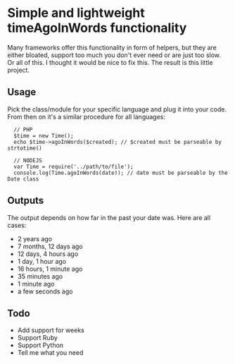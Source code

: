 # Simple and lightweight timeAgoInWords functionality

Many frameworks offer this functionality in form of helpers, but they are either bloated, support too much you don't ever need or are just too slow.
Or all of this. I thought it would be nice to fix this. The result is this little project.

## Usage

Pick the class/module for your specific language and plug it into your code. From then on it's a similar procedure for all languages:

      // PHP
      $time = new Time();
      echo $time->agoInWords($created); // $created must be parseable by strtotime()

      // NODEJS
      var Time = require('../path/to/file');
      console.log(Time.agoInWords(date)); // date must be parseable by the Date class

## Outputs

The output depends on how far in the past your date was. Here are all cases:

  * 2 years ago
  * 7 months, 12 days ago
  * 12 days, 4 hours ago
  * 1 day, 1 hour ago
  * 16 hours, 1 minute ago
  * 35 minutes ago
  * 1 minute ago
  * a few seconds ago


## Todo

  * Add support for weeks
  * Support Ruby
  * Support Python
  * Tell me what you need